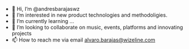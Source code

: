 - 👋 Hi, I’m @andresbarajaswz
- 👀 I’m interested in new product technologies and methodoligies.
- 🌱 I’m currently learning ...
- 💞️ I’m looking to collaborate on music, events, platforms and innovating projects
- 📫 How to reach me via email alvaro.barajas@wizeline.com

<!---
andresbarajaswz/andresbarajaswz is a ✨ special ✨ repository because its `README.md` (this file) appears on your GitHub profile.
You can click the Preview link to take a look at your changes.
--->
